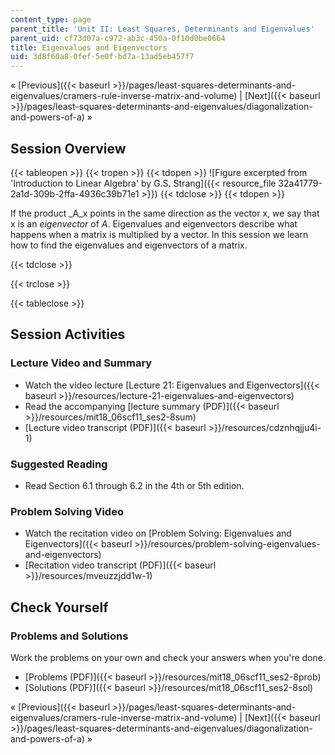 ```yaml
---
content_type: page
parent_title: 'Unit II: Least Squares, Determinants and Eigenvalues'
parent_uid: cf73d07a-c972-ab3c-450a-0f10d0be0664
title: Eigenvalues and Eigenvectors
uid: 3d8f60a8-0fef-5e0f-bd7a-13ad5eb457f7
---
```


« [Previous]({{< baseurl >}}/pages/least-squares-determinants-and-eigenvalues/cramers-rule-inverse-matrix-and-volume) | [Next]({{< baseurl >}}/pages/least-squares-determinants-and-eigenvalues/diagonalization-and-powers-of-a) »

Session Overview
----------------

{{< tableopen >}}
{{< tropen >}}
{{< tdopen >}}
![Figure excerpted from 'Introduction to Linear Algebra' by G.S. Strang]({{< resource_file 32a41779-2a1d-309b-2ffa-4936c39b71e1 >}})
{{< tdclose >}}
{{< tdopen >}}


If the product _A_x points in the same direction as the vector x, we say that x is an _eigenvector_ of _A_. Eigenvalues and eigenvectors describe what happens when a matrix is multiplied by a vector. In this session we learn how to find the eigenvalues and eigenvectors of a matrix.


{{< tdclose >}}

{{< trclose >}}

{{< tableclose >}}

Session Activities
------------------

### Lecture Video and Summary

*   Watch the video lecture [Lecture 21: Eigenvalues and Eigenvectors]({{< baseurl >}}/resources/lecture-21-eigenvalues-and-eigenvectors)
*   Read the accompanying [lecture summary (PDF)]({{< baseurl >}}/resources/mit18_06scf11_ses2-8sum)
*   [Lecture video transcript (PDF)]({{< baseurl >}}/resources/cdznhqjju4i-1)

### Suggested Reading

*   Read Section 6.1 through 6.2 in the 4th or 5th edition.

### Problem Solving Video

*   Watch the recitation video on [Problem Solving: Eigenvalues and Eigenvectors]({{< baseurl >}}/resources/problem-solving-eigenvalues-and-eigenvectors)
*   [Recitation video transcript (PDF)]({{< baseurl >}}/resources/mveuzzjdd1w-1)

Check Yourself
--------------

### Problems and Solutions

Work the problems on your own and check your answers when you're done.

*   [Problems (PDF)]({{< baseurl >}}/resources/mit18_06scf11_ses2-8prob)
*   [Solutions (PDF)]({{< baseurl >}}/resources/mit18_06scf11_ses2-8sol)

« [Previous]({{< baseurl >}}/pages/least-squares-determinants-and-eigenvalues/cramers-rule-inverse-matrix-and-volume) | [Next]({{< baseurl >}}/pages/least-squares-determinants-and-eigenvalues/diagonalization-and-powers-of-a) »